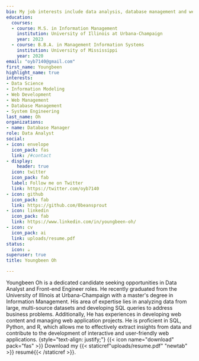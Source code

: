 ```yaml
---
bio: My job interests include data analysis, database management and web development.
education:
  courses:
  - course: M.S. in Information Management
    institution: University of Illinois at Urbana-Champaign
    year: 2023
  - course: B.B.A. in Management Information Systems
    institution: University of Mississippi
    year: 2020
email: "oyb7140@gmail.com"
first_name: Youngbeen
highlight_name: true
interests:
- Data Science
- Information Modeling
- Web Development
- Web Management
- Database Management
- System Engineering
last_name: Oh
organizations:
- name: Database Manager
role: Data Analyst 
social:
- icon: envelope
  icon_pack: fas
  link: /#contact
- display:
    header: true
  icon: twitter
  icon_pack: fab
  label: Follow me on Twitter
  link: https://twitter.com/oyb7140
- icon: github
  icon_pack: fab
  link: https://github.com/0beansprout
- icon: linkedin
  icon_pack: fab
  link: https://www.linkedin.com/in/youngbeen-oh/
- icon: cv
  icon_pack: ai
  link: uploads/resume.pdf
status:
  icon: ☕️
superuser: true
title: Youngbeen Oh

---
```

Youngbeen Oh is a dedicated candidate seeking opportunities in Data Analyst and Front-end Engineer roles. He recently graduated from the University of Illinois at Urbana-Champaign with a master's degree in Information Management. His area of expertise lies in analyzing data from large, multi-source datasets and developing SQL queries to address business problems. Additionally, He has experiences in developing web content and managing web application projects. He is proficient in SQL, Python, and R, which allows me to effectively extract insights from data and contribute to the development of interactive and user-friendly web applications.
{style="text-align: justify;"}
{{< icon name="download" pack="fas" >}} Download my {{< staticref"uploads/resume.pdf" "newtab" >}} resumé{{< /staticref >}}.

